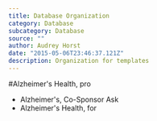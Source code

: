 ```yaml
---
title: Database Organization
category: Database
subcategory: Database
source: ""
author: Audrey Horst
date: "2015-05-06T23:46:37.121Z"
description: Organization for templates
---
```


#Alzheimer's Health, pro
- Alzheimer's, Co-Sponsor Ask
- Alzheimer's Health, for
